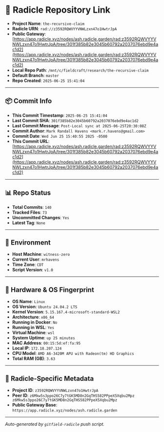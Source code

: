 # 🔗 Radicle Repository Link

- **Project Name**: `the-recursive-claim`
- **Radicle URN**: `rad://z3592RQWVYYVNWLzxn47o1HwtrJpA`
- **Public Gateway**: [https://app.radicle.xyz/nodes/ash.radicle.garden/rad:z3592RQWVYYVNWLzxn47o1HwtrJpA/tree/301f385b82e3045b60792a2037076ebd9e4ac1d2](https://app.radicle.xyz/nodes/ash.radicle.garden/rad:z3592RQWVYYVNWLzxn47o1HwtrJpA/tree/301f385b82e3045b60792a2037076ebd9e4ac1d2)
- **Local Repo Path**: `/mnt/c/fieldcraft/research/the-recursive-claim`
- **Default Branch**: `master`
- **Repo Created**: `2025-06-25 15:41:04`

---

## 📦 Commit Info

- **This Commit Timestamp**: `2025-06-25 15:41:04`
- **Last Commit SHA**: `301f385b82e3045b60792a2037076ebd9e4ac1d2`
- **Last Commit Message**: `Post-Local sync at 2025-06-25T20:30:08Z`
- **Commit Author**: `Mark Randall Havens <mark.r.havens@gmail.com>`
- **Commit Date**: `Wed Jun 25 15:40:55 2025 -0500`
- **This Commit URL**: [https://app.radicle.xyz/nodes/ash.radicle.garden/rad:z3592RQWVYYVNWLzxn47o1HwtrJpA/tree/301f385b82e3045b60792a2037076ebd9e4ac1d2](https://app.radicle.xyz/nodes/ash.radicle.garden/rad:z3592RQWVYYVNWLzxn47o1HwtrJpA/tree/301f385b82e3045b60792a2037076ebd9e4ac1d2)

---

## 📊 Repo Status

- **Total Commits**: `140`
- **Tracked Files**: `73`
- **Uncommitted Changes**: `Yes`
- **Latest Tag**: `None`

---

## 🧭 Environment

- **Host Machine**: `witness-zero`
- **Current User**: `mrhavens`
- **Time Zone**: `CDT`
- **Script Version**: `v1.0`

---

## 🧬 Hardware & OS Fingerprint

- **OS Name**: `Linux`
- **OS Version**: `Ubuntu 24.04.2 LTS`
- **Kernel Version**: `5.15.167.4-microsoft-standard-WSL2`
- **Architecture**: `x86_64`
- **Running in Docker**: `No`
- **Running in WSL**: `Yes`
- **Virtual Machine**: `wsl`
- **System Uptime**: `up 25 minutes`
- **MAC Address**: `00:15:5d:ef:fa:95`
- **Local IP**: `172.18.207.124`
- **CPU Model**: `AMD A6-3420M APU with Radeon(tm) HD Graphics`
- **Total RAM (GB)**: `3.63`

---

## 🌱 Radicle-Specific Metadata

- **Project ID**: `z3592RQWVYYVNWLzxn47o1HwtrJpA`
- **Peer ID**: `z6Mkw5s3ppo26C7y7tGK5MD8n2GqTHS582PPpeX5Xqbu2Mpz
z6Mkw5s3ppo26C7y7tGK5MD8n2GqTHS582PPpeX5Xqbu2Mpz`
- **Public Gateway Base**: `https://app.radicle.xyz/nodes/ash.radicle.garden`

---

_Auto-generated by `gitfield-radicle` push script._

